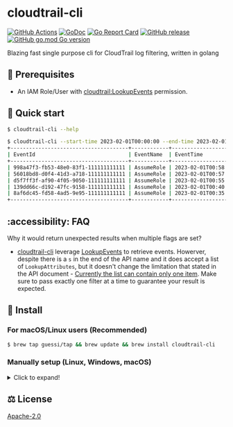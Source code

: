 # cloudtrail-cli

[![GitHub Actions](https://github.com/guessi/cloudtrail-cli/actions/workflows/go.yml/badge.svg?branch=main)](https://github.com/guessi/cloudtrail-cli/actions/workflows/go.yml)
[![GoDoc](https://godoc.org/github.com/guessi/cloudtrail-cli?status.svg)](https://godoc.org/github.com/guessi/cloudtrail-cli)
[![Go Report Card](https://goreportcard.com/badge/github.com/guessi/cloudtrail-cli)](https://goreportcard.com/report/github.com/guessi/cloudtrail-cli)
[![GitHub release](https://img.shields.io/github/release/guessi/cloudtrail-cli.svg)](https://github.com/guessi/cloudtrail-cli/releases/latest)
[![GitHub go.mod Go version](https://img.shields.io/github/go-mod/go-version/guessi/cloudtrail-cli)](https://github.com/guessi/cloudtrail-cli/blob/main/go.mod)

Blazing fast single purpose cli for CloudTrail log filtering, written in golang

## 🔢 Prerequisites

* An IAM Role/User with [cloudtrail:LookupEvents](https://docs.aws.amazon.com/awscloudtrail/latest/APIReference/API_LookupEvents.html) permission.

## 🚀 Quick start

```bash
$ cloudtrail-cli --help
```

```bash
$ cloudtrail-cli --start-time 2023-02-01T00:00:00 --end-time 2023-02-01T01:00:00 --event-name AssumeRole --max-results 5
+--------------------------------------+------------+----------------------+----------+-------------------+-------------------------------+-------------------------------+-------------+-----------+----------+
| EventId                              | EventName  | EventTime            | Username | EventSource       | UserAgent                     | SourceIPAddress               | AccessKeyId | ErrorCode | ReadOnly |
+--------------------------------------+------------+----------------------+----------+-------------------+-------------------------------+-------------------------------+-------------+-----------+----------+
| 998a47f3-fb53-48e0-83f1-111111111111 | AssumeRole | 2023-02-01T00:58:28Z | -        | sts.amazonaws.com | eks.amazonaws.com             | eks.amazonaws.com             |             |           | true     |
| 56018bd8-d0f4-41d3-a718-111111111111 | AssumeRole | 2023-02-01T00:57:51Z | -        | sts.amazonaws.com | internetmonitor.amazonaws.com | internetmonitor.amazonaws.com |             |           | true     |
| d5f7ff3f-af90-4f05-9050-111111111111 | AssumeRole | 2023-02-01T00:55:22Z | -        | sts.amazonaws.com | ssm.amazonaws.com             | ssm.amazonaws.com             |             |           | true     |
| 139dd66c-d192-47fc-9158-111111111111 | AssumeRole | 2023-02-01T00:40:38Z | -        | sts.amazonaws.com | lambda.amazonaws.com          | lambda.amazonaws.com          |             |           | true     |
| 8af6dc45-fd58-4ad5-9e95-111111111111 | AssumeRole | 2023-02-01T00:35:06Z | -        | sts.amazonaws.com | lambda.amazonaws.com          | lambda.amazonaws.com          |             |           | true     |
+--------------------------------------+------------+----------------------+----------+-------------------+-------------------------------+-------------------------------+-------------+-----------+----------+
```

## :accessibility: FAQ

Why it would return unexpected results when multiple flags are set?

* [cloudtrail-cli](https://github.com/guessi/cloudtrail-cli) leverage [LookupEvents](https://docs.aws.amazon.com/awscloudtrail/latest/APIReference/API_LookupEvents.html) to retrieve events. Howerver, despite there is a `s` in the end of the API name and it does accept a list of `LookupAttributes`, but it doesn't change the limitation that stated in the API document - [Currently the list can contain only one item](https://docs.aws.amazon.com/awscloudtrail/latest/APIReference/API_LookupEvents.html#awscloudtrail-LookupEvents-request-LookupAttributes). Make sure to pass exactly one filter at a time to guarantee your result is expected.


## 👷 Install

### For macOS/Linux users (Recommended)

```bash
$ brew tap guessi/tap && brew update && brew install cloudtrail-cli
```

### Manually setup (Linux, Windows, macOS)

<details><!-- markdownlint-disable-line -->
<summary>Click to expand!</summary><!-- markdownlint-disable-line -->

#### For Linux users

```bash
$ curl -fsSL https://github.com/guessi/cloudtrail-cli/releases/latest/download/cloudtrail-cli-Linux-$(uname -m).tar.gz -o - | tar zxvf -
$ mv ./cloudtrail-cli /usr/local/bin/cloudtrail-cli
```

#### For macOS users

```bash
$ curl -fsSL https://github.com/guessi/cloudtrail-cli/releases/latest/download/cloudtrail-cli-Darwin-$(uname -m).tar.gz -o - | tar zxvf -
$ mv ./cloudtrail-cli /usr/local/bin/cloudtrail-cli
```

#### For Windows users

```powershell
PS> $SRC = 'https://github.com/guessi/cloudtrail-cli/releases/latest/download/cloudtrail-cli-Windows-x86_64.tar.gz'
PS> $DST = 'C:\Temp\cloudtrail-cli-Windows-x86_64.tar.gz'
PS> Invoke-RestMethod -Uri $SRC -OutFile $DST
```
</details>

## ⚖️ License

[Apache-2.0](LICENSE)
